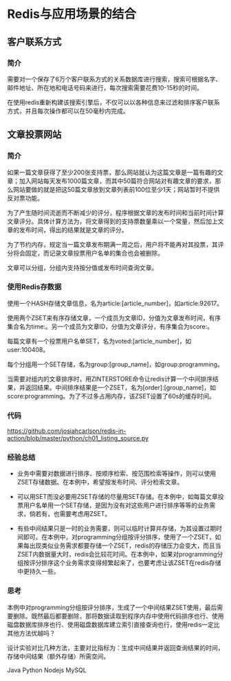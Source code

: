 # Redis与应用场景的结合

## 客户联系方式

### 简介

需要对一个保存了6万个客户联系方式的关系数据库进行搜索，搜索可根据名字、邮件地址、所在地和电话号码来进行，每次搜索需要花费10-15秒的时间。

在使用redis重新构建该搜索引擎后，不仅可以以各种信息来过滤和排序客户联系方式，并且每次操作都可以在50毫秒内完成。

## 文章投票网站

### 简介

如果一篇文章获得了至少200张支持票，那么网站就认为这篇文章是一篇有趣的文章；加入网站每天发布1000篇文章，而其中50篇符合网站对有趣文章的要求，那么网站要做的就是把这50篇文章放到文章列表前100位至少1天；网站暂时不提供反对票功能。

为了产生随时间流逝而不断减少的评分，程序根据文章的发布时间和当前时间计算文章评分。具体计算方法为，将文章得到的支持票数量乘以一个常量，然后加上文章的发布时间，得出的结果就是文章的评分。

为了节约内存，规定当一篇文章发布期满一周之后，用户将不能再对其投票，其评分将会固定，而记录文章投票用户名单的集合也会被删除。

文章可以分组，分组内支持按分值或发布时间查询文章。

### 使用Redis存数据

使用一个HASH存储文章信息，名为article:[article_number]，如article:92617。

使用两个ZSET来有序存储文章，一个成员为文章ID，分值为文章发布时间，有序集合名为time:。另一个成员为文章ID，分值为文章评分，有序集合为score:。

每篇文章有一个投票用户名单SET，名为voted:[article_number]，如user:100408。

每个分组用一个SET存储，名为group:[group_name]，如group:programming。

当需要对组内的文章排序时，用ZINTERSTORE命令让redis计算一个中间排序结果，并返回结果。中间排序结果是一个ZSET，名为[order]:[group_name]，如score:programming。为了不过多占用内存，该ZSET设置了60s的缓存时间。

### 代码

https://github.com/josiahcarlson/redis-in-action/blob/master/python/ch01_listing_source.py

### 经验总结

- 业务中需要对数据进行排序、按顺序检索、按范围检索等操作，则可以使用ZSET存储数据。在本例中，希望按发布时间、评分检索文章。

- 可以用SET而没必要用ZSET存储的尽量用SET存储。在本例中，如每篇文章投票用户名单用一个SET存储，是因为没有对这些用户进行排序等等的业务需求，倘若有，也需要考虑用ZSET。

- 有些中间结果只是一时的业务需要，则可以临时计算并存储，为其设置过期时间即可。在本例中，对programming分组按评分排序，使用了一个ZSET，如果每出现类似业务需求都要存储一个ZSET，redis的存储压力会变大，而且当ZSET内数据量大时，redis会比较花时间。在本例中，如果对programming分组按评分排序这个业务需求变得频繁起来了，也要考虑让该ZSET在redis存储中更持久一些。

### 思考

本例中对programming分组按评分排序，生成了一个中间结果ZSET使用，最后需要删除。既然最后都要删除，那将数据读取到程序内存中使用代码排序也行、使用磁盘数据库排序也行、使用磁盘数据库建立索引直接查询也行，使用redis一定比其他方法优越吗？

设计实验对比几种方法，主要对比指标为：生成中间结果并返回查询结果的时间，存储中间结果（额外存储）所需空间。

Java
Python
Nodejs
MySQL



